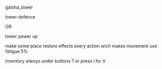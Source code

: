 gatsha_tower


tower defence 

OR

tower power up





make some place restore effects
every action wich makes movement use fatigue    5%

 inventory alwoys under buttons ? or press i for it